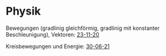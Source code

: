 # Physik

Bewegungen (gradlinig gleichförmig, gradlinig mit konstanter Beschleunigung), Vektoren: [23-11-20](https://github.com/warriorzz/StreamDateien/tree/main/Physik/23-11-20)

Kreisbewegungen und Energie: [30-06-21](https://github.com/warriorzz/StreamDateien/tree/main/Physik/30-06-21)
